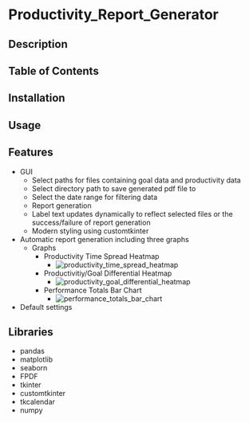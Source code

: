 # Productivity_Report_Generator

## Description

## Table of Contents

## Installation

## Usage

## Features
 * GUI
   * Select paths for files containing goal data and productivity data
   * Select directory path to save generated pdf file to
   * Select the date range for filtering data
   * Report generation
   * Label text updates dynamically to reflect selected files or the success/failure of report generation
   * Modern styling using customtkinter
 * Automatic report generation including three graphs
   * Graphs
     * Productivity Time Spread Heatmap
       * ![productivity_time_spread_heatmap](https://github.com/user-attachments/assets/945a183a-61fa-4afb-9578-a7e630fb39fc)
     * Productivitiy/Goal Differential Heatmap
       * ![productivity_goal_differential_heatmap](https://github.com/user-attachments/assets/41d957b3-6893-41c4-bc48-431370d77464)
     * Performance Totals Bar Chart
       * ![performance_totals_bar_chart](https://github.com/user-attachments/assets/2327df9a-9549-4fb6-b0a7-5475ed496e86)
 * Default settings

## Libraries
 - pandas
 - matplotlib
 - seaborn
 - FPDF
 - tkinter
 - customtkinter
 - tkcalendar
 - numpy
